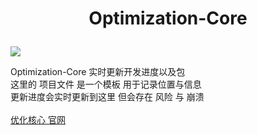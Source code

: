 # <p align="center">Optimization-Core</p>

![](https://github.com/SIRT43/SIRT43.github.io/releases/download/logo/logo.png)

Optimization-Core 实时更新开发进度以及包  
这里的 项目文件 是一个模板 用于记录位置与信息  
更新进度会实时更新到这里 但会存在 风险 与 崩溃  
⠀  
[优化核心 官网](https://sirt43.github.io/)

